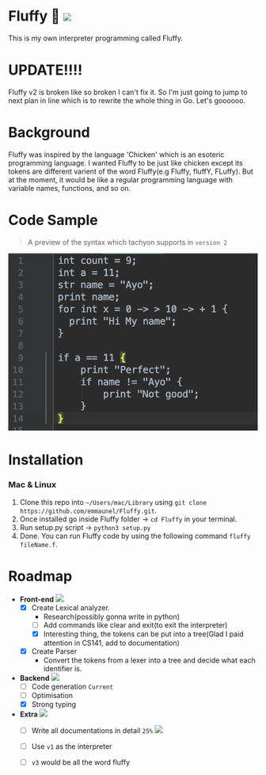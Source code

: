 # Fluffy 🐰  ![](https://img.shields.io/badge/Fluffy-v2-brightgreen.svg)
This is my own interpreter programming called Fluffy.

# UPDATE!!!!
Fluffy v2 is broken like so broken I can't fix it. So I'm just going to jump to next plan in line which 
is to rewrite the whole thing in Go. Let's goooooo.

# Background

Fluffy was inspired by the language 'Chicken' which is an esoteric programming language.
I wanted Fluffy to be just like chicken except its tokens are different varient of 
the word Fluffy(e.g Fluffy, fluffY, FLuffy). But at the moment, it would be like
a regular programming language with variable names, functions, and so on.

# Code Sample

> A preview of the syntax which tachyon supports in `version 2`

![Fluffy Syntax v2](./img/code_sample.png)


# Installation

### Mac & Linux

1. Clone this repo into `~/Users/mac/Library` using `git clone https://github.com/emmaunel/Fluffy.git`.
2. Once installed go inside Fluffy folder -> `cd Fluffy` in your terminal.
3. Run setup.py script -> `python3 setup.py`
4. Done. You can run Fluffy code by using the following command `fluffy fileName.f`.

 
 # Roadmap
- **Front-end**  ![](https://img.shields.io/badge/progress-75%25-green.svg)
    - [x] Create Lexical analyzer. 
        * Research(possibly gonna write in python)
        - [ ] Add commands like clear and exit(to exit the interpreter)
        - [X] Interesting thing, the tokens can be put into a tree(Glad I paid attention in CS141, add to documentation)
    - [X] Create Parser
        * Convert the tokens from a lexer into a tree and decide what each identifier is.
        

- **Backend**   ![](https://img.shields.io/badge/progress-33.3%25-red.svg)
    - [ ] Code generation `Current`
    - [ ] Optimisation 
    - [X] Strong typing 
    
- **Extra**   ![](https://img.shields.io/badge/Fluffy-33.3%25-red.svg)
    - [ ] Write all documentations in detail `25%`   ![](https://img.shields.io/badge/Fluffy-25%25-red.svg)
    - [ ] Use `v1` as the interpreter
    - [ ] `v3` would be all the word fluffy

